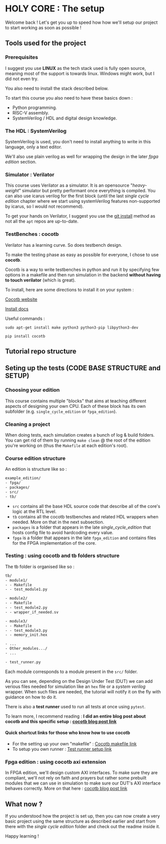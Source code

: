 # HOLY CORE : The setup

Welcome back ! Let's get you up to speed how how we'll setup our project to start working as soon as possible !

## Tools used for the project

### Prerequisites

I suggest you use **LINUX** as the tech stack used is fully open source, meaning most of the support is towards linux. Windows might work, but I did not even try.

You also need to install the stack described below.

To start this course you also need to have these basics down :

- Python programming.
- RISC-V assembly.
- SystemVerilog / HDL and digital design knowledge.

### The HDL : SystemVerilog

SystemVerilog is used, you don't need to install anything to write in this language, only a text editor.

We'll also use plain verilog as well for wrapping the design in the later *fpga edition* section.

### Simulator :  Verilator

This course uses Verilator as a simulator. It is an opensource "*heavy-weight*" simulator but pretty performant once everything is compiled. You can also use icarus verilog for the first block (until the last *single cycle edition* chapter where we start using systemVerilog features non-supported by icarus, so I would not recommend).

To get your hands on Verilator, I suggest you use the [git install](https://verilator.org/guide/latest/install.html#git-quick-install) method as not all the ```apt``` repos are up-to-date.

### TestBenches : cocotb

Verilator has a learning curve. So does testbench design.

To make the testing phase as easy as possible for everyone, I chose to use **cocotb**.

Cocotb is a way to write testbenches in python and run it by specifying few options in a makefile and then run simulation in the backend **without having to touch verilator** (which is great).

To install, here are some directions to install it on your system :

[Cocotb website](https://www.cocotb.org/)

[Install docs](https://docs.cocotb.org/en/stable/install.html)

Useful commands :

``sudo apt-get install make python3 python3-pip libpython3-dev``

``pip install cocotb``

## Tutorial repo structure

## Seting up the tests (CODE BASE STRUCTURE and SETUP)

### Choosing your edition

This course contains multiple "blocks" that aims at teaching different aspects of designing your own CPU.
Each of these block has its own subfolder (e.g. `single_cycle_edition` or `fpga_edition`).

### Cleaning a project

When doing tests, each simulation creates a bunch of log & build folders. You can get rid of them by running `make clean` @ the root of the edition you're working on (thus the `Makefile` at each edition's root).

### Course edition structure

An edition is structure like so :

```txt
example_edition/
- fpga/
- packages/
- src/
- tb/
```

- `src` contains all the base HDL source code that describe all of the core's logic at the RTL level.
- `tb` contains all the cocotb testbenches and related HDL wrappers when needed. More on that in the next subsection.
- `packages` is a folder that appears in the late *single_cycle_edition* that hosts config file to avoid hardcoding every value.
- `fpga` is a folder that appears in the late `fpga_edition` and contains files for the FPGA implementation of the core.

### Testing : using cocotb and tb folders structure

The tb folder is organised like so :

```txt
tb/
- module1/
- - Makefile
- - test_module1.py

- module2/
- - Makefile
- - test_module2.py
- - wrapper_if_needed.sv

- module3/
- - Makefile
- - test_module3.py
- - memory_init.hex

- ...
- Other_modules.../
- ...

- test_runner.py
```

Each module corresponds to a module present in the `src/` folder.

As you can see, depending on the Design Under Test (DUT) we can add verious files needed for simulation like an `hex` file or a *system verilog* wrapper. When such files are needed, the tutorial will notify it on the fly with guidance on how to do it.

There is also a **test runner** used to run all tests at once using `pytest`.

To learn more, I recommend reading : **I did an entire blog post about cocotb and this specific setup : [cocotb blog post link](https://0bab1.github.io/BRH/posts/TIPS_FOR_COCOTB/)**

#### Quick shortcut links for those who know how to use cocotb

- For the setting up your own "makefile" : [Cocotb makefile link](https://docs.cocotb.org/en/stable/quickstart.html#creating-a-makefile)
- To setup you own runner : [Test runner setup link](https://docs.cocotb.org/en/latest/runner.html)

### Fpga edition : using cocotb axi extension

In FPGA edition, we'll design custom AXI interfaces. To make sure they are compliant, we'll not rely on faith and prayers but rather some prebuilt modules that we can use in simulation to make sure our DUT's AXI interface behaves correctly. More on that here : [cocotb blog post link](https://0bab1.github.io/BRH/posts/TIPS_FOR_COCOTB/)

## What now ?

If you understood how the project is set up, then you can now create a very basic project using the same structure as described earlier and start from there with the *single cycle edition* folder and check out the readme inside it.

Happy learning !
